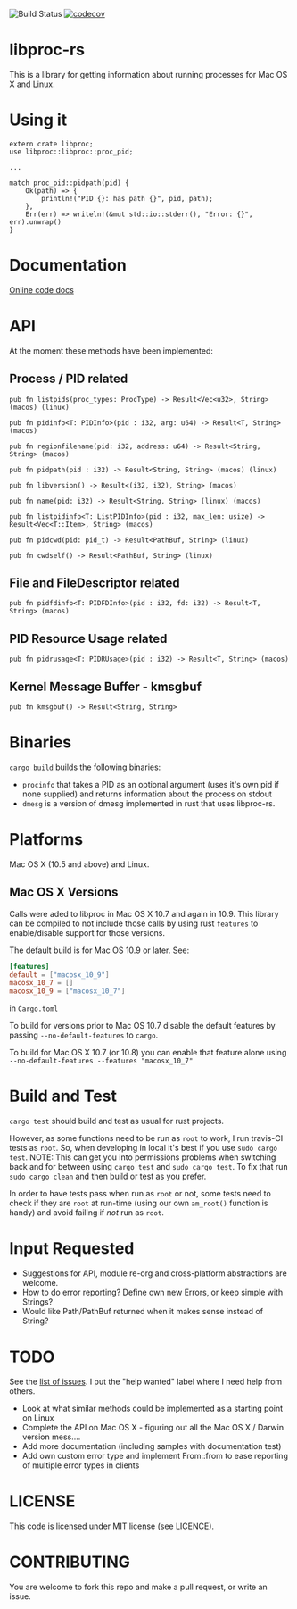 ![Build Status](https://travis-ci.org/andrewdavidmackenzie/libproc-rs.svg?branch=master "Mac OS X")
[![codecov](https://codecov.io/gh/andrewdavidmackenzie/libproc-rs/branch/master/graph/badge.svg)](https://codecov.io/gh/andrewdavidmackenzie/libproc-rs)

# libproc-rs
This is a library for getting information about running processes for Mac OS X and Linux.

# Using it
```
extern crate libproc;
use libproc::libproc::proc_pid;

...

match proc_pid::pidpath(pid) {
    Ok(path) => {
        println!("PID {}: has path {}", pid, path);
    },
    Err(err) => writeln!(&mut std::io::stderr(), "Error: {}", err).unwrap()
}
```

# Documentation
[Online code docs](https://andrewdavidmackenzie.github.io/libproc-rs/libproc/)

# API
At the moment these methods have been implemented:

## Process / PID related
```
pub fn listpids(proc_types: ProcType) -> Result<Vec<u32>, String> (macos) (linux)
```
```
pub fn pidinfo<T: PIDInfo>(pid : i32, arg: u64) -> Result<T, String> (macos)
```
```
pub fn regionfilename(pid: i32, address: u64) -> Result<String, String> (macos)
```
```
pub fn pidpath(pid : i32) -> Result<String, String> (macos) (linux)
```
```
pub fn libversion() -> Result<(i32, i32), String> (macos)
```
```
pub fn name(pid: i32) -> Result<String, String> (linux) (macos)
```
```
pub fn listpidinfo<T: ListPIDInfo>(pid : i32, max_len: usize) -> Result<Vec<T::Item>, String> (macos)
```
```
pub fn pidcwd(pid: pid_t) -> Result<PathBuf, String> (linux)
```
```
pub fn cwdself() -> Result<PathBuf, String> (linux)
```

## File and FileDescriptor related
```
pub fn pidfdinfo<T: PIDFDInfo>(pid : i32, fd: i32) -> Result<T, String> (macos)
```

## PID Resource Usage related
```
pub fn pidrusage<T: PIDRUsage>(pid : i32) -> Result<T, String> (macos)
```

## Kernel Message Buffer - kmsgbuf
```
pub fn kmsgbuf() -> Result<String, String>
```

# Binaries
`cargo build` builds the following binaries:
- `procinfo` that takes a PID as an optional argument (uses it's own pid if none supplied) and returns information about the process on stdout
- `dmesg` is a version of dmesg implemented in rust that uses libproc-rs.

# Platforms
Mac OS X (10.5 and above) and Linux.

## Mac OS X Versions
Calls were aded to libproc in Mac OS X 10.7 and again in 10.9. 
This library can be compiled to not include those calls by using rust `features`
to enable/disable support for those versions.

The default build is for Mac OS 10.9 or later. See: 
```toml
[features]
default = ["macosx_10_9"]
macosx_10_7 = []
macosx_10_9 = ["macosx_10_7"]
``` 
in `Cargo.toml`

To build for versions prior to Mac OS 10.7 disable the default features by passing `--no-default-features` to `cargo`.

To build for Mac OS X 10.7 (or 10.8) you can enable that feature alone using
`--no-default-features --features "macosx_10_7"` 

# Build and Test
`cargo test` should build and test as usual for rust projects.

However, as some functions need to be run as `root` to work, I run travis-CI tests as `root`. So, when developing in local
it's best if you use `sudo cargo test`. NOTE: This can get you into permissions problems when switching back and for
between using `cargo test` and `sudo cargo test`. To fix that run `sudo cargo clean` and then build or test as you prefer.

In order to have tests pass when run as `root` or not, some tests need to check if they are `root` at run-time 
(using our own `am_root()` function is handy) and avoid failing if *not* run as `root`. 

# Input Requested
* Suggestions for API, module re-org and cross-platform abstractions are welcome.
* How to do error reporting? Define own new Errors, or keep simple with Strings?
* Would like Path/PathBuf returned when it makes sense instead of String?

# TODO
See the [list of issues](https://github.com/andrewdavidmackenzie/libproc-rs/issues). 
I put the "help wanted" label where I need help from others.
 
- Look at what similar methods could be implemented as a starting point on Linux
- Complete the API on Mac OS X - figuring out all the Mac OS X / Darwin version mess....
- Add more documentation (including samples with documentation test)
- Add own custom error type and implement From::from to ease reporting of multiple error types in clients

# LICENSE
This code is licensed under MIT license (see LICENCE).

# CONTRIBUTING
You are welcome to fork this repo and make a pull request, or write an issue.
